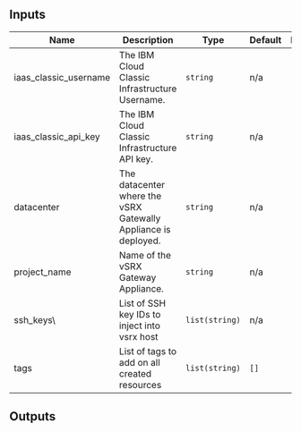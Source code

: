 ## Inputs

| Name | Description | Type | Default | Required |
|------|-------------|------|---------|:--------:|
| iaas\_classic\_username | The IBM Cloud Classic Infrastructure Username. | `string` | n/a | yes |
| iaas\_classic\_api\_key | The IBM Cloud Classic Infrastructure API key. | `string` | n/a | yes |
| datacenter | The datacenter where the vSRX Gatewally Appliance is deployed. | `string` | n/a | yes |
| project\_name | Name of the vSRX Gateway Appliance. | `string` | n/a | yes |
| ssh\_keys\ | List of SSH key IDs to inject into vsrx host | `list(string)` | n/a | yes |
| tags | List of tags to add on all created resources | `list(string)` | `[]` | no |

## Outputs
